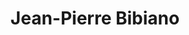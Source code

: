 ---
title: "Jean-Pierre Bibiano"
url: /saint-cezaire-sur-siagne/jean-pierre-bibiano/
shop: ferme
---